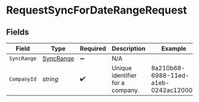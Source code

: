 # RequestSyncForDateRangeRequest


## Fields

| Field                                         | Type                                          | Required                                      | Description                                   | Example                                       |
| --------------------------------------------- | --------------------------------------------- | --------------------------------------------- | --------------------------------------------- | --------------------------------------------- |
| `SyncRange`                                   | [SyncRange](../../Models/Shared/SyncRange.md) | :heavy_minus_sign:                            | N/A                                           |                                               |
| `CompanyId`                                   | *string*                                      | :heavy_check_mark:                            | Unique identifier for a company.              | 8a210b68-6988-11ed-a1eb-0242ac120002          |